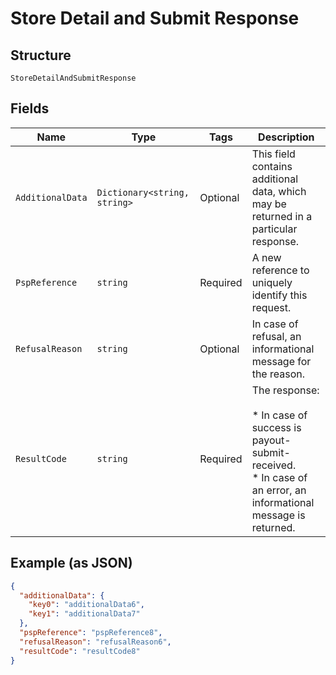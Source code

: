 
# Store Detail and Submit Response

## Structure

`StoreDetailAndSubmitResponse`

## Fields

| Name | Type | Tags | Description |
|  --- | --- | --- | --- |
| `AdditionalData` | `Dictionary<string, string>` | Optional | This field contains additional data, which may be returned in a particular response. |
| `PspReference` | `string` | Required | A new reference to uniquely identify this request. |
| `RefusalReason` | `string` | Optional | In case of refusal, an informational message for the reason. |
| `ResultCode` | `string` | Required | The response:<br><br>* In case of success is payout-submit-received.<br>* In case of an error, an informational message is returned. |

## Example (as JSON)

```json
{
  "additionalData": {
    "key0": "additionalData6",
    "key1": "additionalData7"
  },
  "pspReference": "pspReference8",
  "refusalReason": "refusalReason6",
  "resultCode": "resultCode8"
}
```

